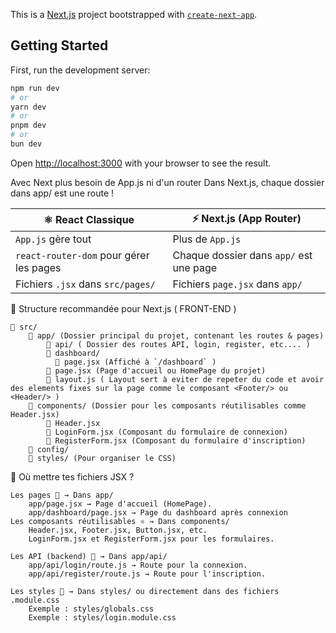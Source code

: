 This is a [Next.js](https://nextjs.org) project bootstrapped with [`create-next-app`](https://github.com/vercel/next.js/tree/canary/packages/create-next-app).

## Getting Started

First, run the development server:

```bash
npm run dev
# or
yarn dev
# or
pnpm dev
# or
bun dev
```

Open [http://localhost:3000](http://localhost:3000) with your browser to see the result.


Avec Next plus besoin de App.js ni d'un router
Dans Next.js, chaque dossier dans app/ est une route !

| ⚛️ React Classique | ⚡ Next.js (App Router) |
|--------------------|------------------------|
| `App.js` gère tout | Plus de `App.js` |
| `react-router-dom` pour gérer les pages | Chaque dossier dans `app/` est une page |
| Fichiers `.jsx` dans `src/pages/` | Fichiers `page.jsx` dans `app/` |


📌 Structure recommandée pour Next.js ( FRONT-END )
```
📂 src/
    📂 app/ (Dossier principal du projet, contenant les routes & pages)
        📂 api/ ( Dossier des routes API, login, register, etc.... )
        📂 dashboard/
          📄 page.jsx (Affiché à `/dashboard` )
        📄 page.jsx (Page d'accueil ou HomePage du projet)
        📄 layout.js ( Layout sert à eviter de repeter du code et avoir des elements fixes sur la page comme le composant <Footer/> ou <Header/> ) 
    📂 components/ (Dossier pour les composants réutilisables comme Header.jsx)
        📄 Header.jsx
        📄 LoginForm.jsx (Composant du formulaire de connexion)
        📄 RegisterForm.jsx (Composant du formulaire d'inscription)
    📂 config/ 
    📂 styles/ (Pour organiser le CSS)
```

📌 Où mettre tes fichiers JSX ?
```
Les pages 📄 → Dans app/
    app/page.jsx → Page d'accueil (HomePage).
    app/dashboard/page.jsx → Page du dashboard après connexion
Les composants réutilisables ⚛️ → Dans components/
    Header.jsx, Footer.jsx, Button.jsx, etc.
    LoginForm.jsx et RegisterForm.jsx pour les formulaires.

Les API (backend) 🔗 → Dans app/api/
    app/api/login/route.js → Route pour la connexion.
    app/api/register/route.js → Route pour l'inscription.

Les styles 🎨 → Dans styles/ ou directement dans des fichiers .module.css
    Exemple : styles/globals.css
    Exemple : styles/login.module.css
```
